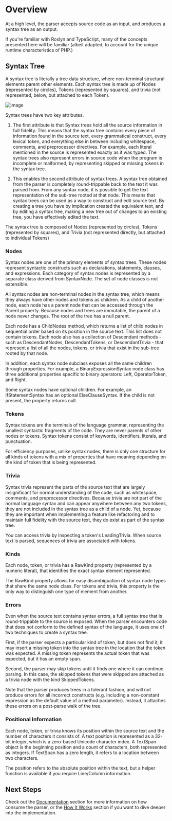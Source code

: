 # Overview

At a high level, the parser accepts source code as an input, and
produces a syntax tree as an output.

If you're familiar with Roslyn and TypeScript, many of the concepts presented here will be familiar
(albeit adapted, to account for the unique runtime characteristics of PHP.)

## Syntax Tree
A syntax tree is literally a tree data structure, where non-terminal structural 
elements parent other elements. Each syntax tree is made up of Nodes (represented by circles), 
Tokens (represented by squares), and trivia (not represented, below, but attached to each Token).

![image](https://cloud.githubusercontent.com/assets/762848/19092929/e10e60aa-8a3d-11e6-8b90-51eabe5d1d8e.png)

Syntax trees have two key attributes.

1. The first attribute is that Syntax trees hold all the source information in full fidelity. 
This means that the syntax tree contains every piece of information 
found in the source text, every grammatical construct, every lexical 
token, and everything else in between including whitespace, comments, 
and preprocessor directives. For example, each literal mentioned in 
the source is represented exactly as it was typed. The syntax trees 
also represent errors in source code when the program is incomplete 
or malformed, by representing skipped or missing tokens in the syntax tree.

2. This enables the second attribute of syntax trees. A syntax tree obtained 
from the parser is completely round-trippable back to the text it was parsed 
from. From any syntax node, it is possible to get the text representation of 
the sub-tree rooted at that node. This means that syntax trees can be used 
as a way to construct and edit source text. By creating a tree you have by 
implication created the equivalent text, and by editing a syntax tree, 
making a new tree out of changes to an existing tree, you have effectively 
edited the text.

The syntax tree is composed of Nodes (represented by circles), 
Tokens (represented by squares), and Trivia (not represented directly, but attached to 
individual Tokens)



### Nodes
Syntax nodes are one of the primary elements of syntax trees. These nodes represent 
syntactic constructs such as declarations, statements, clauses, and expressions. 
Each category of syntax nodes is represented by a separate class derived from SyntaxNode. 
The set of node classes is not extensible.

All syntax nodes are non-terminal nodes in the syntax tree, which means they always have 
other nodes and tokens as children. As a child of another node, each node has a parent node
 that can be accessed through the Parent property. Because nodes and trees are immutable, 
 the parent of a node never changes. The root of the tree has a null parent.

Each node has a ChildNodes method, which returns a list of child nodes in sequential order 
based on its position in the source text. This list does not contain tokens. Each node also
has a collection of Descendant methods - such as DescendantNodes, DescendantTokens, or 
DescendantTrivia - that represent a list of all the nodes, tokens, or trivia that exist in 
the sub-tree rooted by that node.

In addition, each syntax node subclass exposes all the same children through 
properties. For example, a BinaryExpressionSyntax node class has three additional properties 
specific to binary operators: Left, OperatorToken, and Right.

Some syntax nodes have optional children. For example, an IfStatementSyntax has an optional 
ElseClauseSyntax. If the child is not present, the property returns null.

### Tokens
Syntax tokens are the terminals of the language grammar, representing the smallest syntactic 
fragments of the code. They are never parents of other nodes or tokens. Syntax tokens 
consist of keywords, identifiers, literals, and punctuation.

For efficiency purposes, unlike syntax nodes, there is only one structure for all 
kinds of tokens with a mix of properties that have meaning depending on the kind 
of token that is being represented.

### Trivia
Syntax trivia represent the parts of the source text that are largely insignificant for 
normal understanding of the code, such as whitespace, comments, and preprocessor directives.
Because trivia are not part of the normal language syntax and can appear anywhere between 
any two tokens, they are not included in the syntax tree as a child of a node. Yet, because 
they are important when implementing a feature like refactoring and to maintain full 
fidelity with the source text, they do exist as part of the syntax tree.

You can access trivia by inspecting a token's LeadingTrivia. 
When source text is parsed, sequences of trivia are associated with tokens. 

### Kinds
Each node, token, or trivia has a RawKind property (represented by a numeric literal), 
that identifies the exact syntax element represented.

The RawKind property allows for easy disambiguation of syntax node types that share the 
same node class. For tokens and trivia, this property is the only way to distinguish 
one type of element from another.

### Errors
Even when the source text contains syntax errors, a full syntax tree that is round-trippable
to the source is exposed. When the parser encounters code that does not conform to the 
defined syntax of the language, it uses one of two techniques to create a syntax tree.

First, if the parser expects a particular kind of token, but does not find it, it may 
insert a missing token into the syntax tree in the location that the token was expected. 
A missing token represents the actual token that was expected, but it has an empty span.

Second, the parser may skip tokens until it finds one where it can continue parsing. 
In this case, the skipped tokens that were skipped are attached as a trivia node with 
the kind SkippedTokens.

Note that the parser produces trees in a tolerant fashion, and will not produce errors for
all incorrect constructs (e.g. including a non-constant expression as the default value of
a method parameter). Instead, it attaches these errors on a post-parse walk of the tree.

### Positional Information
Each node, token, or trivia knows its position within the source text and the number of 
characters it consists of. A text position is represented as a 32-bit integer, which is 
a zero-based Unicode character index. A TextSpan object is the beginning position and a 
count of characters, both represented as integers. If TextSpan has a zero length, it refers
to a location between two characters.

The position refers to the absolute position within the text, but a helper function is available
if you require Line/Column information. 

## Next Steps
Check out the [Documentation](GettingStarted.md) section for more information on how consume
the parser, or the [How It Works](HowItWorks.md) section if you want to dive deeper into the implementation.
